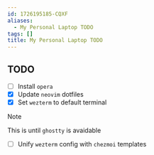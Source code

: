```yaml
---
id: 1726195185-CQXF
aliases:
  - My Personal Laptop TODO
tags: []
title: My Personal Laptop TODO
---
```


## TODO

- [ ] Install `opera`
- [x] Update `neovim` dotfiles
- [x] Set `wezterm` to default terminal

> [!NOTE]
> This is until `ghostty` is avaidable

- [ ] Unify `wezterm` config with `chezmoi`
      templates
